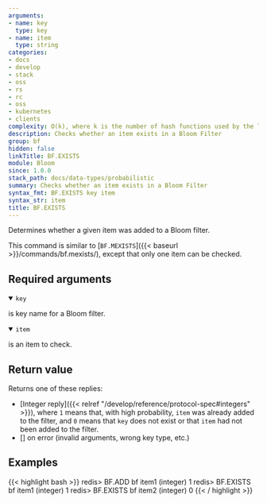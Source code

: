 ```yaml
---
arguments:
- name: key
  type: key
- name: item
  type: string
categories:
- docs
- develop
- stack
- oss
- rs
- rc
- oss
- kubernetes
- clients
complexity: O(k), where k is the number of hash functions used by the last sub-filter
description: Checks whether an item exists in a Bloom Filter
group: bf
hidden: false
linkTitle: BF.EXISTS
module: Bloom
since: 1.0.0
stack_path: docs/data-types/probabilistic
summary: Checks whether an item exists in a Bloom Filter
syntax_fmt: BF.EXISTS key item
syntax_str: item
title: BF.EXISTS
---
```

Determines whether a given item was added to a Bloom filter.

This command is similar to [`BF.MEXISTS`]({{< baseurl >}}/commands/bf.mexists/), except that only one item can be checked.

## Required arguments

<details open><summary><code>key</code></summary>

is key name for a Bloom filter.

</details>

<details open><summary><code>item</code></summary>

is an item to check.
</details>

## Return value

Returns one of these replies:

- [Integer reply]({{< relref "/develop/reference/protocol-spec#integers" >}}), where `1` means that, with high probability, `item` was already added to the filter, and `0` means that `key` does not exist or that `item` had not been added to the filter.
- [] on error (invalid arguments, wrong key type, etc.)

## Examples

{{< highlight bash >}}
redis> BF.ADD bf item1
(integer) 1
redis> BF.EXISTS bf item1
(integer) 1
redis> BF.EXISTS bf item2
(integer) 0
{{< / highlight >}}
